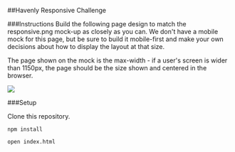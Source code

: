 ##Havenly Responsive Challenge

###Instructions
Build the following page design to match the responsive.png mock-up as closely as you can. We don't have a mobile mock for this page, but be sure to build it mobile-first and make your own decisions about how to display the layout at that size.

The page shown on the mock is the max-width - if a user's screen is wider than 1150px, the page should be the size shown and centered in the browser.

![]('images/room.png')

###Setup

Clone this repository.

`npm install`

`open index.html`
